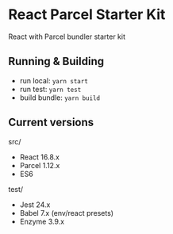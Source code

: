 # React Parcel Starter Kit

React with Parcel bundler starter kit

## Running & Building

- run local: `yarn start`
- run test: `yarn test`
- build bundle: `yarn build`

## Current versions

src/

- React 16.8.x
- Parcel 1.12.x
- ES6

test/

- Jest 24.x
- Babel 7.x (env/react presets)
- Enzyme 3.9.x